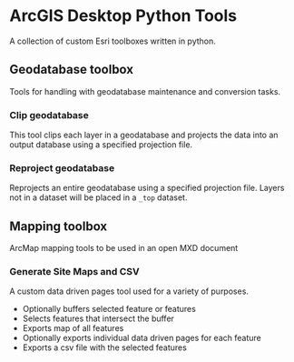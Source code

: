 # ArcGIS Desktop Python Tools
A collection of custom Esri toolboxes written in python.

## Geodatabase toolbox
Tools for handling with geodatabase maintenance and conversion tasks.

### Clip geodatabase
This tool clips each layer in a geodatabase and projects the data into an output database using a specified projection file.

### Reproject geodatabase
Reprojects an entire geodatabase using a specified projection file. Layers not in a dataset will be placed in a `_top` dataset.

## Mapping toolbox
ArcMap mapping tools to be used in an open MXD document

### Generate Site Maps and CSV
A custom data driven pages tool used for a variety of purposes.
- Optionally buffers selected feature or features
- Selects features that intersect the buffer
- Exports map of all features
- Optionally exports individual data driven pages for each feature
- Exports a csv file with the selected features
